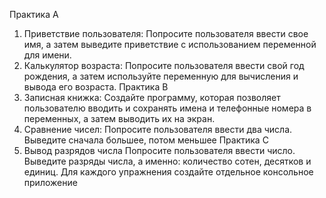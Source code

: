 Практика А
1. Приветствие пользователя:
 Попросите пользователя ввести свое имя, а затем выведите приветствие с использованием переменной для имени.
2. Калькулятор возраста:
 Попросите пользователя ввести свой год рождения, а затем используйте переменную для вычисления и вывода его возраста.
Практика B
3. Записная книжка:
 Создайте программу, которая позволяет пользователю вводить и сохранять имена и телефонные номера в переменных, а затем выводить их на экран.
4. Сравнение чисел:
 Попросите пользователя ввести два числа. Выведите сначала большее, потом меньшее
Практика С
5. Вывод разрядов числа Попросите пользователя ввести число. Выведите разряды числа, а именно: количество сотен, десятков и единиц.
Для каждого упражнения создайте отдельное консольное приложение
